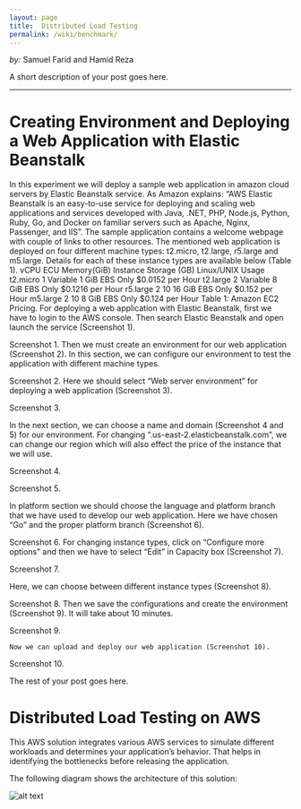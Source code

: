 ```yaml
---
layout: page
title:  Distributed Load Testing
permalink: /wiki/benchmark/
---
```


*by:* Samuel Farid and Hamid Reza


A short description of your post goes here.

---
# Creating Environment and Deploying a Web Application with Elastic Beanstalk
In this experiment we will deploy a sample web application in amazon cloud servers by Elastic Beanstalk service. As Amazon explains: “AWS Elastic Beanstalk is an easy-to-use service for deploying and scaling web applications and services developed with Java, .NET, PHP, Node.js, Python, Ruby, Go, and Docker on familiar servers such as Apache, Nginx, Passenger, and IIS”.
	The sample application contains a welcome webpage with couple of links to other resources. The mentioned web application is deployed on four different machine types: t2.micro, t2.large, r5.large and m5.large. Details for each of these instance types are available below (Table 1).
	vCPU	ECU	Memory(GiB)	Instance Storage (GB)	Linux/UNIX Usage
t2.micro	1	Variable	1 GiB	EBS Only	$0.0152 per Hour
t2.large	2	Variable	8 GiB	EBS Only	$0.1216 per Hour
r5.large	2	10	16 GiB	EBS Only	$0.152 per Hour
m5.large	2	10	8 GiB	EBS Only	$0.124 per Hour
Table 1: Amazon EC2 Pricing.
	For deploying a web application with Elastic Beanstalk, first we have to login to the AWS console. Then search Elastic Beanstalk and open launch the service (Screenshot 1).
 
Screenshot 1.
	Then we must create an environment for our web application (Screenshot 2). In this section, we can configure our environment to test the application with different machine types.
 
Screenshot 2.
Here we should select “Web server environment” for deploying a web application (Screenshot 3).
 
Screenshot 3.





In the next section, we can choose a name and domain (Screenshot 4 and 5) for our environment. For changing “.us-east-2.elasticbeanstalk.com”, we can change our region  which will also effect the price of the instance that we will use.
 
Screenshot 4.
 
Screenshot 5.



In platform section we should choose the language and platform branch that we have used to develop our web application. Here we have chosen “Go” and the proper platform branch (Screenshot 6).
 
Screenshot 6.
For changing instance types, click on “Configure more options” and then we have to select “Edit” in Capacity box (Screenshot 7).
 
Screenshot 7.


Here, we can choose between different instance types (Screenshot 8).
 
Screenshot 8.
Then we save the configurations and create the environment (Screenshot 9). It will take about 10 minutes.
 
Screenshot 9.

	Now we can upload and deploy our web application (Screenshot 10).
 
Screenshot 10.



The rest of your post goes here.

# Distributed Load Testing on AWS

This AWS solution integrates various AWS services to simulate different workloads and determines your application’s behavior. That helps in identifying the bottlenecks before releasing the application. 

The following diagram shows the architecture of this solution:


![alt text](https://d1.awsstatic.com/Solutions/Solutions%20Category%20Template%20Draft/Solution%20Architecture%20Diagrams/distributed-load-testing-on-aws-architecture.f4325edc7552df2a3977d67c491b330819e52e9f.png "Title")
